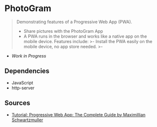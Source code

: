 # PhotoGram

> Demonstrating features of a Progressive Web App (PWA).
>- Share pictures with the PhotoGram App
>- A PWA runs in the browser and works like a native app on the mobile device. Features include:
    >- Install the PWA easily on the mobile device, no app store needed.
    >- 
 
 - *Work in Progress*   



## Dependencies

- JavaScript
- http-server


## Sources

- [Tutorial: Progressive Web App: The Complete Guide by Maximillian Schwartzmuller](https://www.udemy.com/progressive-web-app-pwa-the-complete-guide/)

